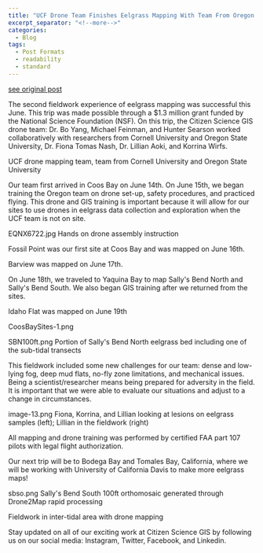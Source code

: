 ```yaml
---
title: "UCF Drone Team Finishes Eelgrass Mapping With Team From Oregon State And Cornell"
excerpt_separator: "<!--more-->"
categories:
  - Blog
tags:
  - Post Formats
  - readability
  - standard
---
```

[see original post](https://www.citizensciencegis.org/blog/ucf-drone-team-finishes-eelgrass-mapping-with-team-from-oregon-state-and-cornell)

The second fieldwork experience of eelgrass mapping was successful this June. This trip was made possible through a $1.3 million grant funded by the National Science Foundation (NSF). On this trip, the Citizen Science GIS drone team: Dr. Bo Yang, Michael Feinman, and Hunter Searson worked collaboratively with researchers from Cornell University and Oregon State University, Dr. Fiona Tomas Nash, Dr. Lillian Aoki, and Korrina Wirfs. 


UCF drone mapping team, team from Cornell University and Oregon State University 

Our team first arrived in Coos Bay on June 14th. On June 15th, we began training the Oregon team on drone set-up, safety procedures, and practiced flying. This drone and GIS training is important because it will allow for our sites to use drones in eelgrass data collection and exploration when the UCF team is not on site.

EQNX6722.jpg
Hands on drone assembly instruction

Fossil Point was our first site at Coos Bay and was mapped on June 16th.

Barview was mapped on June 17th. 

On June 18th, we traveled to Yaquina Bay to map Sally's Bend North and Sally's Bend South. We also began GIS training after we returned from the sites.

Idaho Flat was mapped on June 19th

CoosBaySites-1.png

SBN100ft.png
Portion of Sally's Bend North eelgrass bed including one of the sub-tidal transects

This fieldwork included some new challenges for our team: dense and low-lying fog, deep mud flats, no-fly zone limitations, and mechanical issues. Being a scientist/researcher means being prepared for adversity in the field. It is important that we were able to evaluate our situations and adjust to a change in circumstances.

image-13.png
Fiona, Korrina, and Lillian looking at lesions on eelgrass samples (left); Lillian in the fieldwork (right)

All mapping and drone training was performed by certified FAA part 107 pilots with legal flight authorization.

Our next trip will be to Bodega Bay and Tomales Bay, California, where we will be working with University of California Davis to make more eelgrass maps!

sbso.png
Sally's Bend South 100ft orthomosaic generated through Drone2Map rapid processing 


Fieldwork in inter-tidal area with drone mapping

Stay updated on all of our exciting work at Citizen Science GIS by following us on our social media: Instagram, Twitter, Facebook, and Linkedin.